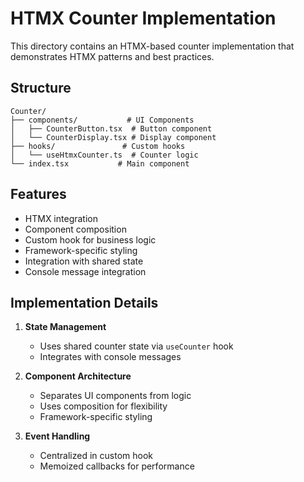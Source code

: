 # HTMX Counter Implementation

This directory contains an HTMX-based counter implementation that demonstrates HTMX patterns and best practices.

## Structure

```
Counter/
├── components/           # UI Components
│   ├── CounterButton.tsx  # Button component
│   └── CounterDisplay.tsx # Display component
├── hooks/               # Custom hooks
│   └── useHtmxCounter.ts  # Counter logic
└── index.tsx           # Main component
```

## Features

- HTMX integration
- Component composition
- Custom hook for business logic
- Framework-specific styling
- Integration with shared state
- Console message integration

## Implementation Details

1. **State Management**
   - Uses shared counter state via `useCounter` hook
   - Integrates with console messages

2. **Component Architecture**
   - Separates UI components from logic
   - Uses composition for flexibility
   - Framework-specific styling

3. **Event Handling**
   - Centralized in custom hook
   - Memoized callbacks for performance